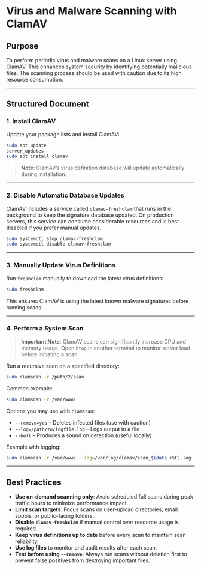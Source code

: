 
# **Virus and Malware Scanning with ClamAV**

## **Purpose**

To perform periodic virus and malware scans on a Linux server using ClamAV. This enhances system security by identifying potentially malicious files. The scanning process should be used with caution due to its high resource consumption.

---

## **Structured Document**

### 1. **Install ClamAV**

Update your package lists and install ClamAV:

```bash
sudo apt update
server_updates
sudo apt install clamav
```

> **Note**: ClamAV’s virus definition database will update automatically during installation.

---

### 2. **Disable Automatic Database Updates**

ClamAV includes a service called `clamav-freshclam` that runs in the background to keep the signature database updated. On production servers, this service can consume considerable resources and is best disabled if you prefer manual updates.

```bash
sudo systemctl stop clamav-freshclam
sudo systemctl disable clamav-freshclam
```

---

### 3. **Manually Update Virus Definitions**

Run `freshclam` manually to download the latest virus definitions:

```bash
sudo freshclam
```

This ensures ClamAV is using the latest known malware signatures before running scans.

---

### 4. **Perform a System Scan**

> **Important Note**: ClamAV scans can significantly increase CPU and memory usage. Open `htop` in another terminal to monitor server load before initiating a scan.

Run a recursive scan on a specified directory:

```bash
sudo clamscan -r /path/2/scan
```

Common example:

```bash
sudo clamscan -r /var/www/
```

Options you may use with `clamscan`:

* `--remove=yes` – Deletes infected files (use with caution)
* `--log=/path/to/logfile.log` – Logs output to a file
* `--bell` – Produces a sound on detection (useful locally)

Example with logging:

```bash
sudo clamscan -r /var/www/ --log=/var/log/clamav/scan_$(date +%F).log
```

---

## **Best Practices**

* **Use on-demand scanning only**: Avoid scheduled full scans during peak traffic hours to minimize performance impact.
* **Limit scan targets**: Focus scans on user-upload directories, email spools, or public-facing folders.
* **Disable `clamav-freshclam`** if manual control over resource usage is required.
* **Keep virus definitions up to date** before every scan to maintain scan reliability.
* **Use log files** to monitor and audit results after each scan.
* **Test before using `--remove`**: Always run scans without deletion first to prevent false positives from destroying important files.
